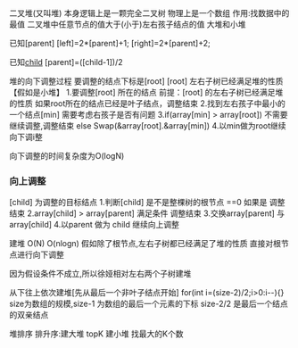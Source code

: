 二叉堆(又叫堆) 本身逻辑上是一颗完全二叉树
物理上是一个数组
作用:找数据中的最值
二叉堆中任意节点的值大于(小于)左右孩子结点的值
大堆和小堆
 



已知[parent]
[left]=2*[parent]+1;
[right]=2*[parent]+2;

已知[child](无论左右)
[parent]=([child-1])/2

堆的向下调整过程
要调整的结点下标是[root]
[root] 左右子树已经满足堆的性质
【假如是小堆】
1.要调整[root] 所在的结点
  前提：[root] 的左右子树已经满足堆的性质
  如果root所在的结点已经是叶子结点，调整结束
2.找到左右孩子中最小的一个结点[min]
  需要考虑右孩子是否有问题
3.if(array[min] > array[root])
  不需要继续调整,调整结束
  else 
    Swap(&array[root].&array[min])
4.以min做为root继续向下调i整

向下调整的时间复杂度为O(logN)



### 向上调整
[child]  为调整的目标结点
1.判断[child] 是不是整棵树的根节点 ==0
  如果是 调整结束
2.array[child] > array[parent]
   满足条件 调整结束
3.交换array[parent] 与array[child]
4.以parent 做为 child 继续向上调整

建堆 O(N) O(nlogn)
  假如除了根节点,左右子树都已经满足了堆的性质
  直接对根节点进行向下调整

  因为假设条件不成立,所以徐娅相对左右两个子树建堆

  从下往上依次建堆[先从最后一个非叶子结点开始]
  for(int i=(size-2)/2;i>0:i--){}
  size为数组的规模,size-1 为数组的最后一个元素的下标
  size-2/2  是最后一个结点的双亲结点

堆排序 
  排升序:建大堆 
  topK  建小堆  找最大的K个数




